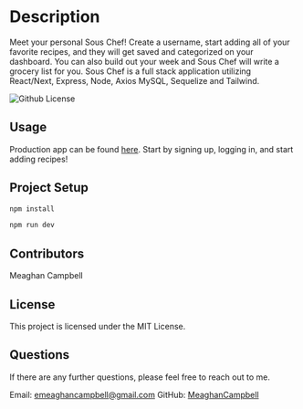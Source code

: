 # Description

Meet your personal Sous Chef! Create a username, start adding all of your favorite recipes, and they will get saved and categorized on your dashboard. You can also build out your week and Sous Chef will write a grocery list for you. Sous Chef is a full stack application utilizing React/Next, Express, Node, Axios MySQL, Sequelize and Tailwind.

![Github License](https://img.shields.io/badge/license-MIT-green)

## Usage

Production app can be found [here](https://sous-chef-app.vercel.app/).
Start by signing up, logging in, and start adding recipes!

## Project Setup

```sh
npm install
```
```sh
npm run dev
```
## Contributors

Meaghan Campbell

## License

This project is licensed under the MIT License.

## Questions

If there are any further questions, please feel free to reach out to me.

Email: emeaghancampbell@gmail.com
GitHub: [MeaghanCampbell](https://github.com/MeaghanCampbell/)